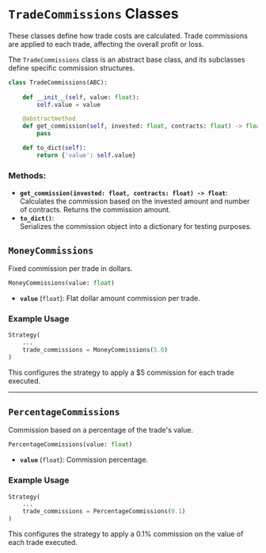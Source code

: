 
# `TradeCommissions` Classes

These classes define how trade costs are calculated. Trade commissions are applied to each trade, affecting the overall profit or loss.

The `TradeCommissions` class is an abstract base class, and its subclasses define specific commission structures.

```python
class TradeCommissions(ABC):
    
    def __init__(self, value: float):
        self.value = value

    @abstractmethod
    def get_commission(self, invested: float, contracts: float) -> float:
        pass

    def to_dict(self):
        return {'value': self.value}
```

### Methods:
- **`get_commission(invested: float, contracts: float) -> float`**:  
  Calculates the commission based on the invested amount and number of contracts. Returns the commission amount.
- **`to_dict()`**:  
  Serializes the commission object into a dictionary for testing purposes.

## `MoneyCommissions`

Fixed commission per trade in dollars.

```python
MoneyCommissions(value: float)
```

- **`value`** (`float`): Flat dollar amount commission per trade.

### Example Usage

```python
Strategy(
    ...
    trade_commissions = MoneyCommissions(5.0)
)
```

This configures the strategy to apply a $5 commission for each trade executed.

---

## `PercentageCommissions`

Commission based on a percentage of the trade's value.

```python
PercentageCommissions(value: float)
```

- **`value`** (`float`): Commission percentage.

### Example Usage

```python
Strategy(
    ...
    trade_commissions = PercentageCommissions(0.1)
)
```
This configures the strategy to apply a 0.1% commission on the value of each trade executed.
